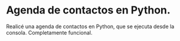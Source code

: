 # Agenda de contactos en Python.

Realicé una agenda de contactos en Python, que se ejecuta desde la consola. Completamente funcional.
